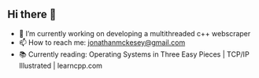 ## Hi there 👋

<!--
**JMcKesey/JMcKesey** is a ✨ _special_ ✨ repository because its `README.md` (this file) appears on your GitHub profile.

Here are some ideas to get you started:
-->

- 🔭 I’m currently working on developing a multithreaded c++ webscraper
- 📫 How to reach me: jonathanmckesey@gmail.com
- 📚 Currently reading: Operating Systems in Three Easy Pieces | TCP/IP Illustrated | learncpp.com
